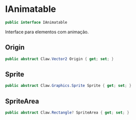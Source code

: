 # IAnimatable
```csharp
public interface IAnimatable
```
Interface para elementos com animação.<br />
## Origin
```csharp
public abstract Claw.Vector2 Origin { get; set; } 
```
## Sprite
```csharp
public abstract Claw.Graphics.Sprite Sprite { get; set; } 
```
## SpriteArea
```csharp
public abstract Claw.Rectangle? SpriteArea { get; set; } 
```
